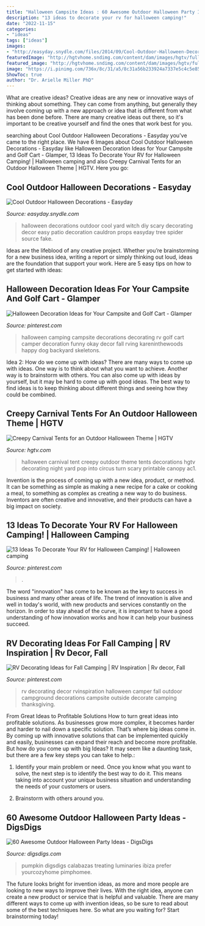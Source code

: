 ```yaml
---
title: "Halloween Campsite Ideas : 60 Awesome Outdoor Halloween Party Ideas"
description: "13 ideas to decorate your rv for halloween camping!"
date: "2022-11-15"
categories:
- "ideas"
tags: ["ideas"]
images:
- "http://easyday.snydle.com/files/2014/09/Cool-Outdoor-Halloween-Decorations-9.jpg"
featuredImage: "http://hgtvhome.sndimg.com/content/dam/images/hgtv/fullset/2010/10/19/0/HHBP2S10_Ac1-Halloween-carnival-tent-12_s4x3.jpg.rend.hgtvcom.616.462.suffix/1400951051894.jpeg"
featured_image: "http://hgtvhome.sndimg.com/content/dam/images/hgtv/fullset/2010/10/19/0/HHBP2S10_Ac1-Halloween-carnival-tent-12_s4x3.jpg.rend.hgtvcom.616.462.suffix/1400951051894.jpeg"
image: "https://i.pinimg.com/736x/8c/31/a5/8c31a56b233924a7337e5c4c5e85a224.jpg"
ShowToc: true
author: "Dr. Arielle Miller PhD"
---
```



What are creative ideas?
Creative ideas are any new or innovative ways of thinking about something. They can come from anything, but generally they involve coming up with a new approach or idea that is different from what has been done before. There are many creative ideas out there, so it's important to be creative yourself and find the ones that work best for you.

	

		
searching about Cool Outdoor Halloween Decorations - Easyday you've came to the right place. We have 6 Images about Cool Outdoor Halloween Decorations - Easyday like Halloween Decoration Ideas for Your Campsite and Golf Cart - Glamper, 13 Ideas To Decorate Your RV for Halloween Camping! | Halloween camping and also Creepy Carnival Tents for an Outdoor Halloween Theme | HGTV. Here you go:
		
    
## Cool Outdoor Halloween Decorations - Easyday

<img loading=lazy src="http://easyday.snydle.com/files/2014/09/Cool-Outdoor-Halloween-Decorations-9.jpg" onerror="this.onerror=null;this.src='https://tse4.mm.bing.net/th?id=OIP.cKIzVpGLzlitWXEQxZsTxwHaLI&amp;pid=15.1';" alt="Cool Outdoor Halloween Decorations - Easyday">

_Source: easyday.snydle.com_

>halloween decorations outdoor cool yard witch diy scary decorating decor easy patio decoration cauldron props easyday tree spider source fake. 

	

Ideas are the lifeblood of any creative project. Whether you’re brainstorming for a new business idea, writing a report or simply thinking out loud, ideas are the foundation that support your work. Here are 5 easy tips on how to get started with ideas: 

    
## Halloween Decoration Ideas For Your Campsite And Golf Cart - Glamper

<img loading=lazy src="https://i.pinimg.com/originals/d1/2e/bb/d12ebb1d16c42cd6f444c50132a79455.jpg" onerror="this.onerror=null;this.src='https://tse3.mm.bing.net/th?id=OIP.cQhLG3nPWeg3IWgy2RQ2tgAAAA&amp;pid=15.1';" alt="Halloween Decoration Ideas for Your Campsite and Golf Cart - Glamper">

_Source: pinterest.com_

>halloween camping campsite decorations decorating rv golf cart camper decoration funny okay decor fall rving kareninthewoods happy dog backyard skeletons. 

	

Idea 2: How do we come up with ideas?
There are many ways to come up with ideas. One way is to think about what you want to achieve. Another way is to brainstorm with others. You can also come up with ideas by yourself, but it may be hard to come up with good ideas. The best way to find ideas is to keep thinking about different things and seeing how they could be combined.

    
## Creepy Carnival Tents For An Outdoor Halloween Theme | HGTV

<img loading=lazy src="http://hgtvhome.sndimg.com/content/dam/images/hgtv/fullset/2010/10/19/0/HHBP2S10_Ac1-Halloween-carnival-tent-12_s4x3.jpg.rend.hgtvcom.616.462.suffix/1400951051894.jpeg" onerror="this.onerror=null;this.src='https://tse4.mm.bing.net/th?id=OIP.sGGQPdgRY60IUHTAf-C8xwHaFj&amp;pid=15.1';" alt="Creepy Carnival Tents for an Outdoor Halloween Theme | HGTV">

_Source: hgtv.com_

>halloween carnival tent creepy outdoor theme tents decorations hgtv decorating night yard pop into circus turn scary printable canopy ac1. 

	

Invention is the process of coming up with a new idea, product, or method. It can be something as simple as making a new recipe for a cake or cooking a meal, to something as complex as creating a new way to do business. Inventors are often creative and innovative, and their products can have a big impact on society.

    
## 13 Ideas To Decorate Your RV For Halloween Camping! | Halloween Camping

<img loading=lazy src="https://i.pinimg.com/736x/8c/31/a5/8c31a56b233924a7337e5c4c5e85a224.jpg" onerror="this.onerror=null;this.src='https://tse4.mm.bing.net/th?id=OIP.cX0cPHf-iWCvOPi1ysT_mgHaLH&amp;pid=15.1';" alt="13 Ideas To Decorate Your RV for Halloween Camping! | Halloween camping">

_Source: pinterest.com_

>. 

	

The word "innovation" has come to be known as the key to success in business and many other areas of life. The trend of innovation is alive and well in today's world, with new products and services constantly on the horizon. In order to stay ahead of the curve, it is important to have a good understanding of how innovation works and how it can help your business succeed.

    
## RV Decorating Ideas For Fall Camping | RV Inspiration | Rv Decor, Fall

<img loading=lazy src="https://i.pinimg.com/originals/ab/d5/43/abd543884fbd95b486aa7ed62118f613.jpg" onerror="this.onerror=null;this.src='https://tse1.mm.bing.net/th?id=OIP.zudOnuAc_wRl936WuobhsQHaFj&amp;pid=15.1';" alt="RV Decorating Ideas for Fall Camping | RV Inspiration | Rv decor, Fall">

_Source: pinterest.com_

>rv decorating decor rvinspiration halloween camper fall outdoor campground decorations campsite outside decorate camping thanksgiving. 

	

From Great Ideas to Profitable Solutions
How to turn great ideas into profitable solutions. As businesses grow more complex, it becomes harder and harder to nail down a specific solution. That’s where big ideas come in. By coming up with innovative solutions that can be implemented quickly and easily, businesses can expand their reach and become more profitable.
But how do you come up with big Ideas? It may seem like a daunting task, but there are a few key steps you can take to help.:

1) Identify your main problem or need. Once you know what you want to solve, the next step is to identify the best way to do it. This means taking into account your unique business situation and understanding the needs of your customers or users.

2) Brainstorm with others around you.

    
## 60 Awesome Outdoor Halloween Party Ideas - DigsDigs

<img loading=lazy src="https://www.digsdigs.com/photos/2013/10/28-awesome-outdoor-halloween-party-ideas-14.jpg" onerror="this.onerror=null;this.src='https://tse2.mm.bing.net/th?id=OIP.xrQf0SLXmwshMf3nYZ6xvQAAAA&amp;pid=15.1';" alt="60 Awesome Outdoor Halloween Party Ideas - DigsDigs">

_Source: digsdigs.com_

>pumpkin digsdigs calabazas treating luminaries ibiza prefer yourcozyhome pimphomee. 

	

The future looks bright for invention ideas, as more and more people are looking to new ways to improve their lives. With the right idea, anyone can create a new product or service that is helpful and valuable. There are many different ways to come up with invention ideas, so be sure to read about some of the best techniques here. So what are you waiting for? Start brainstorming today!

